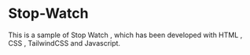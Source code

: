 # Stop-Watch
This is a sample of Stop Watch , which has been developed with HTML , CSS , TailwindCSS and Javascript.
